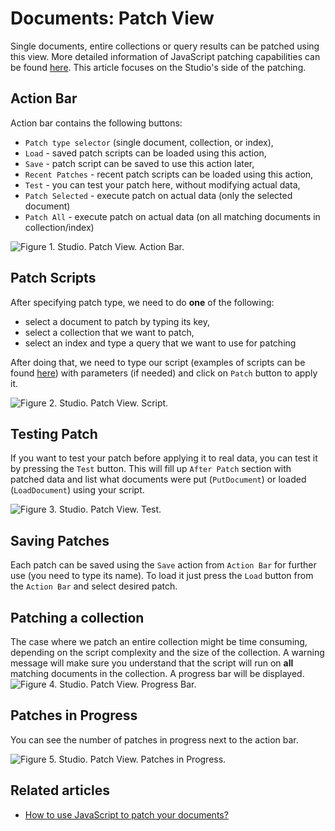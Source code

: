 # Documents: Patch View

Single documents, entire collections or query results can be patched using this view. More detailed information of JavaScript patching capabilities can be found [here](../../../client-api/commands/patches/how-to-use-javascript-to-patch-your-documents). 
This article focuses on the Studio's side of the patching.

## Action Bar

Action bar contains the following buttons:

- `Patch type selector` (single document, collection, or index),
- `Load` - saved patch scripts can be loaded using this action,
- `Save` - patch script can be saved to use this action later,
- `Recent Patches` - recent patch scripts can be loaded using this action,
- `Test` - you can test your patch here, without modifying actual data,
- `Patch Selected` - execute patch on actual data (only the selected document)
- `Patch All` - execute patch on actual data (on all matching documents in collection/index)

![Figure 1. Studio. Patch View. Action Bar.](images/patch-view-action-bar.png)  

## Patch Scripts

After specifying patch type, we need to do **one** of the following:

- select a document to patch by typing its key,
- select a collection that we want to patch,
- select an index and type a query that we want to use for patching

After doing that, we need to type our script (examples of scripts can be found [here](../../../client-api/commands/patches/how-to-use-javascript-to-patch-your-documents)) with parameters (if needed) and click on `Patch` button to apply it.

![Figure 2. Studio. Patch View. Script.](images/patch-view-script.png)  

## Testing Patch

If you want to test your patch before applying it to real data, you can test it by pressing the `Test` button. This will fill up `After Patch` section with patched data and list what documents were put (`PutDocument`) or loaded (`LoadDocument`) using your script.

![Figure 3. Studio. Patch View. Test.](images/patch-view-test.png)  

## Saving Patches

Each patch can be saved using the `Save` action from `Action Bar` for further use (you need to type its name). To load it just press the `Load` button from the `Action Bar` and select desired patch.

## Patching a collection

The case where we patch an entire collection might be time consuming, depending on the script complexity and the size of the collection.
A warning message will make sure you understand that the script will run on **all** matching documents in the collection. A progress bar will be displayed.   
![Figure 4. Studio. Patch View. Progress Bar.](images/patch-view-progress.png)  

## Patches in Progress

You can see the number of patches in progress next to the action bar.

![Figure 5. Studio. Patch View. Patches in Progress.](images/patch-view-in-progress.png)

## Related articles

- [How to use JavaScript to patch your documents?](../../../client-api/commands/patches/how-to-use-javascript-to-patch-your-documents)
